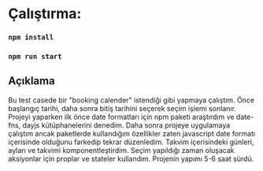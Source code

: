 # Çalıştırma:

### `npm install`

### `npm run start`

## Açıklama

Bu test casede bir "booking calender" istendiği gibi yapmaya çalıştım.
Önce başlangıç tarihi, daha sonra bitiş tarihini seçerek seçim işlemi sonlanır.
Projeyi yaparken ilk önce date formatları için npm paketi araştırdım ve date-fns, dayjs kütüphanelerini denedim. Daha sonra projeye uygulamaya çalıştım ancak paketlerde kullandığım özellikler zaten javascript date formatı içerisinde olduğunu farkedip tekrar düzenledim.
Takvim içerisindeki günleri, ayları ve takvimi komponentleştirdim. Seçim yapıldığı zaman oluşacak aksiyonlar için proplar ve stateler kullandım. Projenin yapımı 5-6 saat sürdü.
